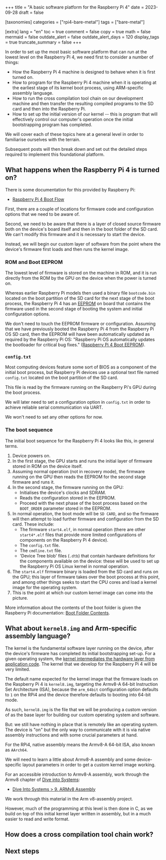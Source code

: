 +++
title = "A basic software platform for the Raspberry Pi 4"
date = 2023-09-28
draft = false

[taxonomies]
categories = ["rpi4-bare-metal"]
tags = ["bare-metal"]

[extra]
lang = "en"
toc = true
comment = false
copy = true
math = false
mermaid = false
outdate_alert = false
outdate_alert_days = 120
display_tags = true
truncate_summary = false
+++

In order to set up the most basic software platform that can run at the lowest
level on the Raspberry Pi 4, we need first to consider a number of things:

- How the Raspberry Pi 4 machine is designed to behave when it is first turned
  on.
- How to program for the Raspberry Pi 4 machine when it is operating at the
  earliest stage of its kernel boot process, using ARM-specific assembly
  language.
- How to run the cross compilation tool chain on our development machine and
  then transfer the resulting compiled programs to the SD card and then into
  the Raspberry Pi.
- How to set up the initial version of our kernel -- this is program that will
  effectively control our computer's operation once the initial bootstrapping
  program has completed.

We will cover each of these topics here at a general level in order to
familiarise ourselves with the terrain.

Subsequent posts will then break down and set out the detailed steps required to
implement this foundational platform.

## What happens when the Raspberry Pi 4 is turned on?

There is some documentation for this provided by Raspberry Pi:

- [Raspberry Pi 4 Boot Flow](https://www.raspberrypi.com/documentation/computers/raspberry-pi.html#raspberry-pi-4-boot-flow)

First, there are a couple of locations for firmware code and configuration
options that we need to be aware of.

Second, we need to be aware that there is a layer of closed source firmware both
on the device's board itself and then in the boot folder of the SD card. We
can't modify this firmware and it is necessary to start the device.

Instead, we will begin our custom layer of software from the point where the
device's firmware first loads and then runs the kernel image.

### ROM and Boot EEPROM

The lowest level of firmware is stored on the machine in ROM, and it is run
directly from the ROM by the GPU on the device when the power is turned on.

Whereas earlier Raspberry Pi models then used a binary file `bootcode.bin`
located on the boot partition of the SD card for the next stage of the boot
process, the Raspberry Pi 4 has an
[EEPROM](https://en.wikipedia.org/wiki/EEPROM) on board that contains the
firmware used in the second stage of booting the system and initial
configuration options.

We don't need to touch the EEPROM firmware or configuration. Assuming that we
have previously booted the Raspberry Pi 4 from the Raspberry Pi OS SD card, then
the EEPROM will have been automatically updated as required by the Raspberry Pi
OS: "Raspberry Pi OS automatically updates the bootloader for critical bug
fixes."
([Raspberry Pi 4 Boot EEPROM](https://www.raspberrypi.com/documentation/computers/raspberry-pi.html#raspberry-pi-4-boot-eeprom)).

### `config.txt`

Most computing devices feature some sort of BIOS as a component of the initial
boot process, but Raspberry Pi devices use a optional text file named
`config.txt` located on the boot partition of the SD card.

This file is read by the firmware running on the Raspberry Pi's GPU during the
boot process.

We will later need to set a configuration option in `config.txt` in order to
achieve reliable serial communication via UART.

We won't need to set any other options for now.

### The boot sequence

The initial boot sequence for the Raspberry Pi 4 looks like this, in general
terms.

1. Device powers on.
2. In the first stage, the GPU starts and runs the initial layer of firmware
   stored in ROM on the device itself.
3. Assuming normal operation (not in recovery mode), the firmware running on the
   GPU then reads the EEPROM for the second stage firmware and runs it.
4. In the second stage, the firmware running on the GPU:
    - Initialises the device's clocks and SDRAM.
    - Reads the configuration stored in the EEPROM.
    - Proceed with the next phase of the boot process based on the `BOOT_ORDER`
      parameter stored in the EEPROM.
5. In normal operation, the boot mode will be `SD CARD`, and so the firmware
   will then attempt to load further firmware and configuration from the SD
   card. These include:
    - The firmware `start4.elf`, in normal operation (there are other
      `start4*.elf` files that provide more limited configurations of components
      on the Raspberry Pi 4 device).
    - The `config.txt` file.
    - The `cmdline.txt` file.
    - 'Device Tree blob' files (`.dtb`) that contain hardware definitions
      for the components available on the device: these will be used to set up
      the Raspberry Pi OS Linux kernel in normal operation.
6. The `start4.elf` firmware binary is loaded from the SD card and runs on the
   GPU; this layer of firmware takes over the boot process at this point, and
   among other things seeks to start the CPU cores and load a kernel image for
   the operating system.
7. This is the point at which our custom kernel image can come into the picture.

More information about the contents of the boot folder is given the Raspberry Pi
documentation:
[Boot Folder Contents](https://www.raspberrypi.com/documentation/computers/configuration.html#the-boot-folder).

## What about `kernel8.img` and Arm-specific assembly language?

The kernel is the fundamental software layer running on the device, after the
device's firmware has completed its initial bootstrapping set-up. For a given
operating system, the
[kernel intermediates the hardware layer from application code](https://en.wikipedia.org/wiki/Kernel_%28operating_system%29).
The kernel that we develop for the Raspberry Pi 4 will be very limited.

The default name expected for the kernel image that the firmware loads on the
Raspberry Pi 4 is `kernel8.img`, targeting the Armv8-A 64-bit Instruction Set
Architecture (ISA), because the `arm_64bit` configuration option defaults to `1`
on the RPi4 and the device therefore defaults to booting into 64-bit mode.

As such, `kernel8.img` is the file that we will be producing a custom version of
as the base layer for building our custom operating system and software.

But: we still have nothing in place that is remotely like an operating system.
The device is "on" but the only way to communicate with it is via native
assembly instructions and with some crucial parameters at hand.

For the RPi4, native assembly means the Armv8-A 64-bit ISA, also known as 
`AArch64`.

We will need to learn a little about Armv8-A assembly and some device-specific
layout parameters in order to get a custom kernel image working.

For an accessible introduction to Armv8-A assembly, work through the Armv8
chapter of [Dive into Systems](/glossary/dive-into-systems/):

- [Dive Into Systems > 9. ARMv8 Assembly](https://diveintosystems.org/book/C9-ARM64/index.html)

We work through this material in the Arm v8-assembly project.

However, much of the programming at this level is then done in C, as we build on
top of this initial kernel layer written in assembly, but in a much easier to
read and write format.

## How does a cross compilation tool chain work?



## Next steps

